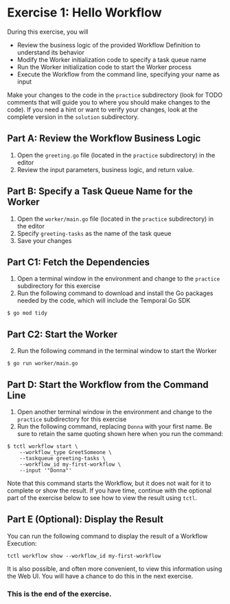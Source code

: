 # Exercise 1: Hello Workflow
During this exercise, you will
* Review the business logic of the provided Workflow Definition to understand its behavior
* Modify the Worker initialization code to specify a task queue name
* Run the Worker initialization code to start the Worker process
* Execute the Workflow from the command line, specifying your name as input

Make your changes to the code in the `practice` subdirectory (look for TODO 
comments that will guide you to where you should make changes to the code). 
If you need a hint or want to verify your changes, look at the complete version 
in the `solution` subdirectory.

## Part A: Review the Workflow Business Logic

1. Open the `greeting.go` file (located in the `practice` subdirectory) in the editor
2. Review the input parameters, business logic, and return value. 

## Part B: Specify a Task Queue Name for the Worker

1. Open the `worker/main.go` file (located in the `practice` subdirectory) in the editor
2. Specify `greeting-tasks` as the name of the task queue
3. Save your changes

## Part C1: Fetch the Dependencies

1. Open a terminal window in the environment and change to the `practice` subdirectory for this exercise
2. Run the following command to download and install the Go packages needed by the code, which will include the Temporal Go SDK

```
$ go mod tidy
```

## Part C2: Start the Worker

2. Run the following command in the terminal window to start the Worker

```
$ go run worker/main.go
```

## Part D: Start the Workflow from the Command Line

1. Open another terminal window in the environment and change to the `practice` subdirectory for this exercise
2. Run the following command, replacing `Donna` with your first name. Be sure to retain the same quoting shown here when you run the command:

```
$ tctl workflow start \
    --workflow_type GreetSomeone \
    --taskqueue greeting-tasks \
    --workflow_id my-first-workflow \
    --input '"Donna"' 
```

Note that this command starts the Workflow, but it does not wait for it to complete or show the result. 
If you have time, continue with the optional part of the exercise below to see how to view the result using `tctl`.

## Part E (Optional): Display the Result
You can run the following command to display the result of a Workflow Execution: 

```
tctl workflow show --workflow_id my-first-workflow
```

It is also possible, and often more convenient, to view this information using the Web UI. You will 
have a chance to do this in the next exercise.


### This is the end of the exercise.




